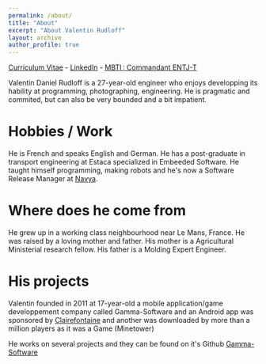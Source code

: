 ```yaml
---
permalink: /about/
title: "About"
excerpt: "About Valentin Rudloff"
layout: archive
author_profile: true
---
```


[Curriculum Vitae](assets/pdf/cv_en.pdf) - [LinkedIn](https://www.linkedin.com/in/rudloffvalentin/) - [MBTI : Commandant ENTJ-T](https://www.16personalities.com/entj-personality)

Valentin Daniel Rudloff is a 27-year-old engineer who enjoys developping its hability at programming, photographing, engineering. He is pragmatic and commited, but can also be very bounded and a bit impatient.

# Hobbies / Work
He is French and speaks English and German. He has a post-graduate in transport engineering at Estaca specialized in Embeeded Software. He taught himself programming, making robots and he's now a Software Release Manager at [Navya](navya.tech).

# Where does he come from
He grew up in a working class neighbourhood near Le Mans, France. He was raised by a loving mother and father. His mother is a Agricultural Ministerial research fellow. His father is a Molding Expert Engineer.

# His projects
Valentin founded in 2011 at 17-year-old a mobile application/game developpement company called Gamma-Software and an Android app was sponsored by [Clairefontaine](https://www.clairefontaine.com/) and another was downloaded by more than a million players as it was a Game (Minetower)

He works on several projects and they can be found on it's Github [Gamma-Software](https://github.com/Gamma-Software)